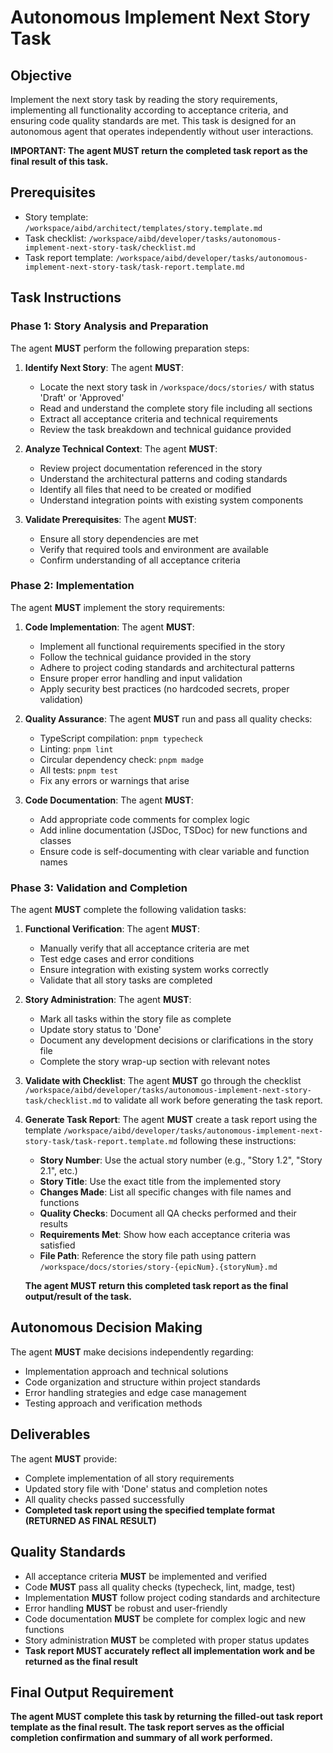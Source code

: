 # Autonomous Implement Next Story Task

## Objective

Implement the next story task by reading the story requirements, implementing all functionality according to acceptance criteria, and ensuring code quality standards are met. This task is designed for an autonomous agent that operates independently without user interactions.

**IMPORTANT: The agent MUST return the completed task report as the final result of this task.**

## Prerequisites

- Story template: `/workspace/aibd/architect/templates/story.template.md`
- Task checklist: `/workspace/aibd/developer/tasks/autonomous-implement-next-story-task/checklist.md`
- Task report template: `/workspace/aibd/developer/tasks/autonomous-implement-next-story-task/task-report.template.md`

## Task Instructions

### Phase 1: Story Analysis and Preparation

The agent **MUST** perform the following preparation steps:

1. **Identify Next Story**: The agent **MUST**:

   - Locate the next story task in `/workspace/docs/stories/` with status 'Draft' or 'Approved'
   - Read and understand the complete story file including all sections
   - Extract all acceptance criteria and technical requirements
   - Review the task breakdown and technical guidance provided

2. **Analyze Technical Context**: The agent **MUST**:

   - Review project documentation referenced in the story
   - Understand the architectural patterns and coding standards
   - Identify all files that need to be created or modified
   - Understand integration points with existing system components

3. **Validate Prerequisites**: The agent **MUST**:
   - Ensure all story dependencies are met
   - Verify that required tools and environment are available
   - Confirm understanding of all acceptance criteria

### Phase 2: Implementation

The agent **MUST** implement the story requirements:

1. **Code Implementation**: The agent **MUST**:

   - Implement all functional requirements specified in the story
   - Follow the technical guidance provided in the story
   - Adhere to project coding standards and architectural patterns
   - Ensure proper error handling and input validation
   - Apply security best practices (no hardcoded secrets, proper validation)

2. **Quality Assurance**: The agent **MUST** run and pass all quality checks:

   - TypeScript compilation: `pnpm typecheck`
   - Linting: `pnpm lint`
   - Circular dependency check: `pnpm madge`
   - All tests: `pnpm test`
   - Fix any errors or warnings that arise

3. **Code Documentation**: The agent **MUST**:
   - Add appropriate code comments for complex logic
   - Add inline documentation (JSDoc, TSDoc) for new functions and classes
   - Ensure code is self-documenting with clear variable and function names

### Phase 3: Validation and Completion

The agent **MUST** complete the following validation tasks:

1. **Functional Verification**: The agent **MUST**:

   - Manually verify that all acceptance criteria are met
   - Test edge cases and error conditions
   - Ensure integration with existing system works correctly
   - Validate that all story tasks are completed

2. **Story Administration**: The agent **MUST**:

   - Mark all tasks within the story file as complete
   - Update story status to 'Done'
   - Document any development decisions or clarifications in the story file
   - Complete the story wrap-up section with relevant notes

3. **Validate with Checklist**: The agent **MUST** go through the checklist `/workspace/aibd/developer/tasks/autonomous-implement-next-story-task/checklist.md` to validate all work before generating the task report.

4. **Generate Task Report**: The agent **MUST** create a task report using the template `/workspace/aibd/developer/tasks/autonomous-implement-next-story-task/task-report.template.md` following these instructions:

   - **Story Number**: Use the actual story number (e.g., "Story 1.2", "Story 2.1", etc.)
   - **Story Title**: Use the exact title from the implemented story
   - **Changes Made**: List all specific changes with file names and functions
   - **Quality Checks**: Document all QA checks performed and their results
   - **Requirements Met**: Show how each acceptance criteria was satisfied
   - **File Path**: Reference the story file path using pattern `/workspace/docs/stories/story-{epicNum}.{storyNum}.md`

   **The agent MUST return this completed task report as the final output/result of the task.**

## Autonomous Decision Making

The agent **MUST** make decisions independently regarding:

- Implementation approach and technical solutions
- Code organization and structure within project standards
- Error handling strategies and edge case management
- Testing approach and verification methods

## Deliverables

The agent **MUST** provide:

- Complete implementation of all story requirements
- Updated story file with 'Done' status and completion notes
- All quality checks passed successfully
- **Completed task report using the specified template format (RETURNED AS FINAL RESULT)**

## Quality Standards

- All acceptance criteria **MUST** be implemented and verified
- Code **MUST** pass all quality checks (typecheck, lint, madge, test)
- Implementation **MUST** follow project coding standards and architecture
- Error handling **MUST** be robust and user-friendly
- Code documentation **MUST** be complete for complex logic and new functions
- Story administration **MUST** be completed with proper status updates
- **Task report **MUST** accurately reflect all implementation work and be returned as the final result**

## Final Output Requirement

**The agent MUST complete this task by returning the filled-out task report template as the final result. The task report serves as the official completion confirmation and summary of all work performed.**
